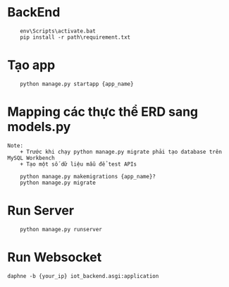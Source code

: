 # BackEnd

```
    env\Scripts\activate.bat
    pip install -r path\requirement.txt
```

# Tạo app

```
    python manage.py startapp {app_name}
```

# Mapping các thực thể ERD sang models.py

    Note: 
        + Trước khi chạy python manage.py migrate phải tạo database trên MySQL Workbench
        + Tạo một số dữ liệu mẫu để test APIs
```
    python manage.py makemigrations {app_name}?
    python manage.py migrate
```

# Run Server

```
    python manage.py runserver
```

# Run Websocket
```
daphne -b {your_ip} iot_backend.asgi:application
```